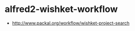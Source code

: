 alfred2-wishket-workflow
========================

 * http://www.packal.org/workflow/wishket-project-search
